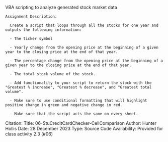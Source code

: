 VBA scripting to analyze generated stock market data
    
    Assignment Description:
      
      Create a script that loops through all the stocks for one year and outputs the following information:
      
      - The ticker symbol
      
      - Yearly change from the opening price at the beginning of a given year to the closing price at the end of that year.
      
      - The percentage change from the opening price at the beginning of a given year to the closing price at the end of that year.
      
      - The total stock volume of the stock. 
      
      - Add functionality to your script to return the stock with the "Greatest % increase", "Greatest % decrease", and "Greatest total volume". 
      
      - Make sure to use conditional formatting that will highlight positive change in green and negative change in red.
     
      - Make sure that the script acts the same on every sheet.


Citation:
Title: 06-StuCreditCardChecker-CellComparison Author: Hunter Hollis Date: 28 December 2023 Type: Source Code Availability: Provided for class activity 2.3 (#06)
